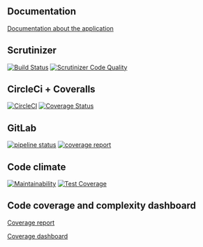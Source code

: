 ## Documentation
[Documentation about the application](https://fapariciorteam.gitlab.io/ddd-symfony4-boilerplate/)

## Scrutinizer
[![Build Status](https://scrutinizer-ci.com/g/faparicior/ddd-symfony4-boilerplate/badges/build.png?b=master)](https://scrutinizer-ci.com/g/faparicior/ddd-symfony4-boilerplate/build-status/master)
[![Scrutinizer Code Quality](https://scrutinizer-ci.com/g/faparicior/ddd-symfony4-boilerplate/badges/quality-score.png?b=master)](https://scrutinizer-ci.com/g/faparicior/ddd-symfony4-boilerplate/?branch=master)

## CircleCi + Coveralls
[![CircleCI](https://circleci.com/gh/faparicior/ddd-symfony4-boilerplate/tree/master.svg?style=svg)](https://circleci.com/gh/faparicior/ddd-symfony4-boilerplate/tree/master)
[![Coverage Status](https://coveralls.io/repos/github/faparicior/ddd-symfony4-boilerplate/badge.svg)](https://coveralls.io/github/faparicior/ddd-symfony4-boilerplate)

## GitLab
[![pipeline status](https://gitlab.com/fapariciorteam/ddd-symfony4-boilerplate/badges/master/pipeline.svg)](https://gitlab.com/fapariciorteam/ddd-symfony4-boilerplate/-/commits/master)
[![coverage report](https://gitlab.com/fapariciorteam/ddd-symfony4-boilerplate/badges/master/coverage.svg)](https://gitlab.com/fapariciorteam/ddd-symfony4-boilerplate/-/commits/master)

## Code climate

[![Maintainability](https://api.codeclimate.com/v1/badges/2f49f9bacc70603d8a8d/maintainability)](https://codeclimate.com/github/faparicior/ddd-symfony4-boilerplate/maintainability)
[![Test Coverage](https://api.codeclimate.com/v1/badges/2f49f9bacc70603d8a8d/test_coverage)](https://codeclimate.com/github/faparicior/ddd-symfony4-boilerplate/test_coverage)

## Code coverage and complexity dashboard

[Coverage report](https://fapariciorteam.gitlab.io/ddd-symfony4-boilerplate)

[Coverage dashboard](https://fapariciorteam.gitlab.io/ddd-symfony4-boilerplate/dashboard.html)

